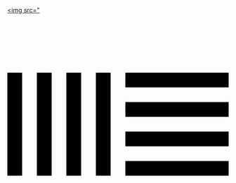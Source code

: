 <a href="버튼을 눌렀을 때 이동할 링크" target="_blank"><img src="<svg role="img" viewBox="0 0 24 24" xmlns="http://www.w3.org/2000/svg"><title>Ableton Live</title><path d="M0 6.4v11.2h1.6V6.4zm3.2 0v11.2h1.6V6.4zm3.2 0v11.2H8V6.4zm3.2 0v11.2h1.6V6.4zm3.2 0V8H24V6.4zm0 3.2v1.6H24V9.6zm0 3.2v1.6H24v-1.6zm0 3.2v1.6H24V16z"/></svg></a>
